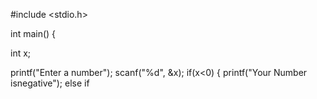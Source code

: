 #include <stdio.h>

int main() {

int x;

printf("Enter a number");
scanf("%d", &x);
if(x<0)
{
  printf("Your Number isnegative");
else if

